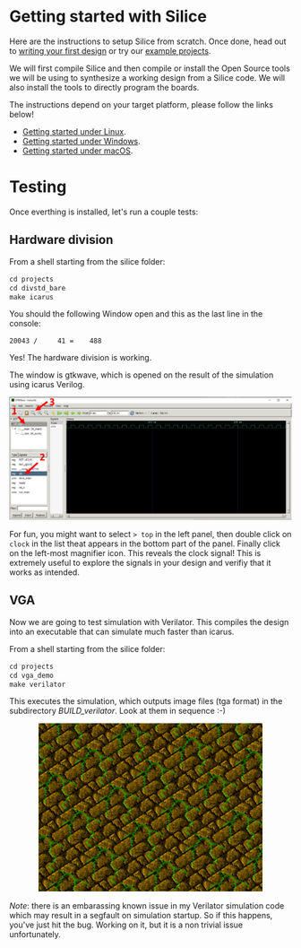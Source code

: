 # Getting started with Silice

Here are the instructions to setup Silice from scratch. Once done, head out to [writing your first design](FirstDesign.md) or try our [example projects](projects/README.md).

We will first compile Silice and then compile or install the Open Source tools we will be using to synthesize a working design from a Silice code. We will also install the tools to directly program the boards.

The instructions depend on your target platform, please follow the links below!
- [Getting started under Linux](GetStarted_Linux.md).
- [Getting started under Windows](GetStarted_Windows.md).
- [Getting started under macOS](GetStarted_macOS.md).

# Testing

Once everthing is installed, let's run a couple tests:

## Hardware division 

From a shell starting from the silice folder:
```
cd projects
cd divstd_bare
make icarus
```

You should the following Window open and this as the last line in the console:
```
20043 /     41 =    488
```
Yes! The hardware division is working.

The window is gtkwave, which is opened on the result of the simulation using icarus Verilog.

<p align="center">
<img width="800" src="docs/figures/gtkwave1.jpg">
</p>

For fun, you might want to select `> top` in the left panel, then double click on `clock` in the list theat appears in the bottom part of the panel. Finally click on the left-most magnifier icon. This reveals the clock signal! This is extremely useful to explore the signals in your design and verifiy that it works as intended.

## VGA

Now we are going to test simulation with Verilator. This compiles the design into an executable
that can simulate much faster than icarus.

From a shell starting from the silice folder:
```
cd projects
cd vga_demo
make verilator
```

This executes the simulation, which outputs image files (tga format) in the subdirectory *BUILD_verilator*.
Look at them in sequence :-)

<p align="center">
<img width="400" src="docs/figures/vga_demo_frame.png">
</p>

*Note*: there is an embarassing known issue in my Verilator simulation code which may result in a segfault on simulation startup. So if this happens, you've just hit the bug. Working on it, but it is a non trivial issue unfortunately.
